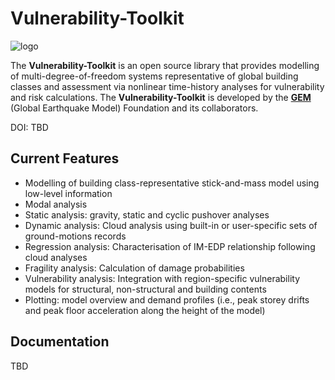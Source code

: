 # Vulnerability-Toolkit

![logo](https://github.com/mouayed-nafeh/random/assets/149155077/024e652c-8bc3-41c1-b2fc-0ae1e9f5816a)

The **Vulnerability-Toolkit** is an open source library that provides modelling of multi-degree-of-freedom systems representative of global building classes and assessment via nonlinear time-history analyses for vulnerability and risk calculations. The **Vulnerability-Toolkit** is developed by the **[GEM](http://www.globalquakemodel.org)** (Global Earthquake Model) Foundation and its collaborators.

DOI: TBD

## Current Features

* Modelling of building class-representative stick-and-mass model using low-level information
* Modal analysis
* Static analysis: gravity, static and cyclic pushover analyses
* Dynamic analysis: Cloud analysis using built-in or user-specific sets of ground-motions records
* Regression analysis: Characterisation of IM-EDP relationship following cloud analyses
* Fragility analysis: Calculation of damage probabilities
* Vulnerability analysis: Integration with region-specific vulnerability models for structural, non-structural and building contents
* Plotting: model overview and demand profiles (i.e., peak storey drifts and peak floor acceleration along the height of the model)

## Documentation

TBD
